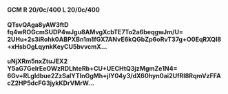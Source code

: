 #### GCM R 20/0c/400 L 20/0c/400
**QTsvQAga8yAW3ftD**<br/>**fq4wROGcmSUDP4wJgu8AMvgXcbTE7To2a6beqgwJm/U=**<br/>**2UHu+2s3iRohk0ABPXBn1m1fGX7ANvE6kQGbZp6oRvT37g+O0EqRXQI8+xHsbOgLqynkKeyCU5bvvcmX...**<br/><br/>
**uNjXRm5nxZtuJEX2**<br/>**Y5aG7GelrEeOWzRDLhteRb+CU+UECHtQ3jzMgmZe1N4=**<br/>**6Gv+RLgldbue2ZzSalYTInGgMh+jlY04y3/dX60hyn0ai2UfRl8RqmVzFFAcZ2HP5dcFG3jykKDrVMrW...**